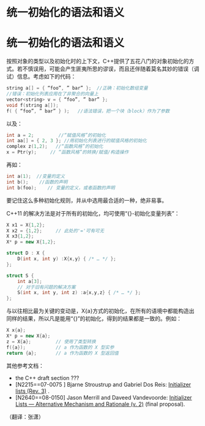 # 统一初始化的语法和语义

# 统一初始化的语法和语义

按照对象的类型以及初始化时的上下文，C++提供了五花八门的对象初始化的方式。若不慎误用，可能会产生匪夷所思的谬误，而且还伴随着莫名其妙的错误（调试）信息。考虑如下的代码：

```cpp
string a[] = { “foo”, ” bar” };  //正确：初始化数组变量
//错误：初始化列表应用在了非聚合的向量上
vector<string> v = { “foo”, ” bar” };
void f(string a[]);
f( { “foo”, ” bar” } );   //语法错误，把一个块（block）作为了参数 
```

以及：

```cpp
int a = 2;         //“赋值风格”的初始化
int aa[] = { 2, 3 }; //用初始化列表进行的赋值风格的初始化
complex z(1,2);   //“函数风格”的初始化
x = Ptr(y);     // “函数风格”的转换/赋值/构造操作 
```

再如：

```cpp
int a(1);  //变量的定义
int b();    //函数的声明
int b(foo);    // 变量的定义，或者函数的声明 
```

要记住这么多种初始化规则，并从中选用最合适的一种，绝非易事。

C++11 的解决方法是对于所有的初始化，均可使用“{}-初始化变量列表”：

```cpp
X x1 = X{1,2};
X x2 = {1,2};     // 此处的'='可有可无
X x3{1,2};
X* p = new X{1,2};

struct D : X {
    D(int x, int y) :X{x,y} { /* … */ };
};

struct S {
    int a[3];
    // 对于旧有问题的解决方案
    S(int x, int y, int z) :a{x,y,z} { /* … */ };
}; 
```

与以往相比最为关键的变动是，X{a}方式的初始化，在所有的语境中都能构造出同样的结果，所以凡是能用“{}”的初始化，得到的结果都是一致的。例如：

```cpp
X x{a};
X* p = new X{a};
z = X{a};         // 使用了类型转换
f({a});           // a 作为函数的 X 型实参
return {a};       // a 作为函数的 X 型返回值 
```

其他参考文档：

*   the C++ draft section ???
*   [N2215==07-0075 ] Bjarne Stroustrup and Gabriel Dos Reis: [Initializer lists (Rev. 3)](http://www.open-std.org/jtc1/sc22/wg21/docs/papers/2007/n2215.pdf) .
*   [N2640==08-0150] Jason Merrill and Daveed Vandevoorde: [Initializer Lists — Alternative Mechanism and Rationale (v. 2)](http://www.open-std.org/jtc1/sc22/wg21/docs/papers/2008/n2640.pdf) (final proposal).

（翻译：张潇）